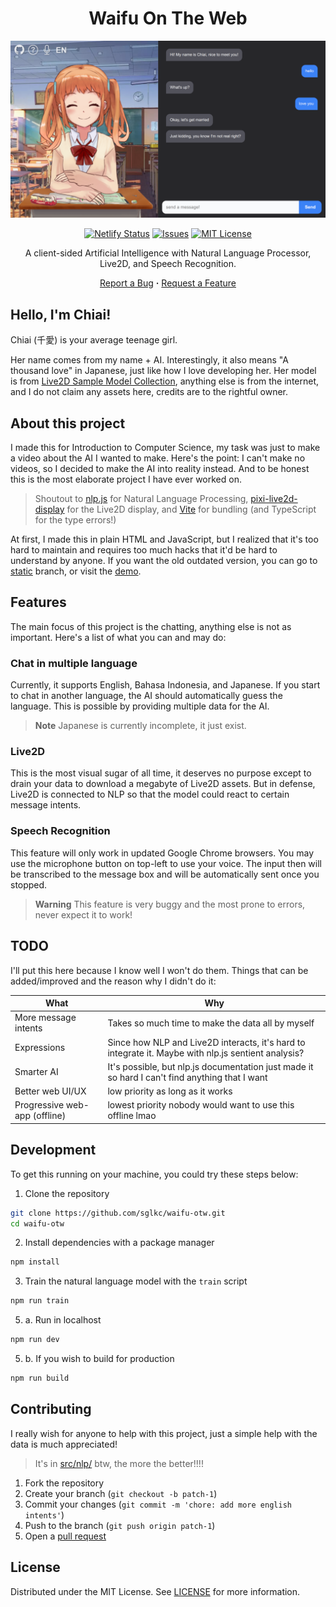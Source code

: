 <div align="center">
  <h1>Waifu On The Web</h1>
  <img src="public/assets/thumbnail.png?raw=true" alt="thumbnail">

  [![Netlify Status](https://api.netlify.com/api/v1/badges/dee7e35d-e19a-459d-8f09-dab97e2cfb00/deploy-status)](https://waifu.sglkc.my.id)
  [![Issues](https://img.shields.io/github/issues/sglkc/waifu-otw.svg)](https://github.com/sglkc/waifu-otw/issues)
  [![MIT License](https://img.shields.io/github/license/sglkc/waifu-otw.svg)](LICENSE)

  A client-sided Artificial Intelligence with Natural Language Processor, Live2D, and Speech Recognition.

  <a href="https://github.com/sglkc/waifu-otw/issues">Report a Bug</a>
  <strong>·</strong>
  <a href="https://github.com/sglkc/waifu-otw/issues">Request a Feature</a>
</div>

## Hello, I'm Chiai!

Chiai (千愛) is your average teenage girl.

Her name comes from my name + AI. Interestingly, it also means "A thousand love" in Japanese, just like how I love developing her.
Her model is from [Live2D Sample Model Collection](https://www.live2d.com/en/download/sample-data/), anything else is from the internet,
and I do not claim any assets here, credits are to the rightful owner.

## About this project

I made this for Introduction to Computer Science, my task was just to make a video about the AI I wanted to make.
Here's the point: I can't make no videos, so I decided to make the AI into reality instead. And to be honest this is the most elaborate project I have ever worked on.

> Shoutout to [nlp.js](https://github.com/axa-group/nlp.js/) for Natural Language Processing, [pixi-live2d-display](https://github.com/guansss/pixi-live2d-display)
> for the Live2D display, and [Vite](https://vitejs.dev/) for bundling (and TypeScript for the type errors!)

At first, I made this in plain HTML and JavaScript, but I realized that it's too hard to maintain and requires too much hacks that it'd be hard to understand by anyone.
If you want the old outdated version, you can go to [static](https://github.com/sglkc/waifu-otw/tree/static) branch, or visit the [demo](https://sglkc.github.io/waifu-otw).

## Features

The main focus of this project is the chatting, anything else is not as important. Here's a list of what you can and may do:

### Chat in multiple language

Currently, it supports English, Bahasa Indonesia, and Japanese. If you start to chat in another language, the AI should automatically guess the language.
This is possible by providing multiple data for the AI.

> **Note**
> Japanese is currently incomplete, it just exist.

### Live2D

This is the most visual sugar of all time, it deserves no purpose except to drain your data to download a megabyte of Live2D assets.
But in defense, Live2D is connected to NLP so that the model could react to certain message intents.

### Speech Recognition

This feature will only work in updated Google Chrome browsers. You may use the microphone button on top-left to use your voice.
The input then will be transcribed to the message box and will be automatically sent once you stopped.

> **Warning**
> This feature is very buggy and the most prone to errors, never expect it to work!

## TODO

I'll put this here because I know well I won't do them. Things that can be added/improved and the reason why I didn't do it:

| What                          | Why                                                                                                  |
|-------------------------------|------------------------------------------------------------------------------------------------------|
| More message intents          | Takes so much time to make the data all by myself                                                    |
| Expressions                   | Since how NLP and Live2D interacts, it's hard to integrate it. Maybe with nlp.js sentient analysis?  |
| Smarter AI                    | It's possible, but nlp.js documentation just made it so hard I can't find anything that I want       |
| Better web UI/UX              | low priority as long as it works                                                                     |
| Progressive web-app (offline) | lowest priority nobody would want to use this offline lmao                                           |

## Development

To get this running on your machine, you could try these steps below:

1. Clone the repository
  ```sh
  git clone https://github.com/sglkc/waifu-otw.git
  cd waifu-otw
  ```
2. Install dependencies with a package manager
  ```sh
  npm install
  ```
3. Train the natural language model with the `train` script
  ```sh
  npm run train
  ```
5. a. Run in localhost
  ```sh
  npm run dev
  ```
5. b. If you wish to build for production
  ```sh
  npm run build
  ```

## Contributing

I really wish for anyone to help with this project, just a simple help with the data is much appreciated!

> It's in [src/nlp/](src/nlp/) btw, the more the better!!!!

1. Fork the repository
2. Create your branch (`git checkout -b patch-1`)
3. Commit your changes (`git commit -m 'chore: add more english intents'`)
4. Push to the branch (`git push origin patch-1`)
5. Open a [pull request](https://github.com/sglkc/waifu-otw/pulls)

## License

Distributed under the MIT License. See [LICENSE](LICENSE) for more information.
